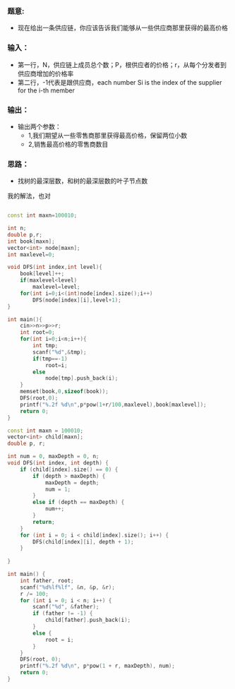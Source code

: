 
### 题意:
* 现在给出一条供应链，你应该告诉我们能够从一些供应商那里获得的最高价格

### 输入：
* 第一行，N，供应链上成员总个数；P，根供应者的价格；r，从每个分发者到供应商增加的价格率
* 第二行，-1代表是跟供应商，each number Si is the index of the supplier for the i-th member

### 输出：
* 输出两个参数：
  * 1,我们期望从一些零售商那里获得最高价格，保留两位小数
  * 2,销售最高价格的零售商数目

### 思路：
* 找树的最深层数，和树的最深层数的叶子节点数

我的解法，也对
```cpp

const int maxn=100010;

int n;
double p,r;
int book[maxn];
vector<int> node[maxn];
int maxlevel=0;

void DFS(int index,int level){
    book[level]++;
    if(maxlevel<level)
        maxlevel=level;
    for(int i=0;i<(int)node[index].size();i++)
        DFS(node[index][i],level+1);
}

int main(){
    cin>>n>>p>>r;
    int root=0;
    for(int i=0;i<n;i++){
        int tmp;
        scanf("%d",&tmp);
        if(tmp==-1)
            root=i;
        else
            node[tmp].push_back(i);
    }
    memset(book,0,sizeof(book));
    DFS(root,0);
    printf("%.2f %d\n",p*pow(1+r/100,maxlevel),book[maxlevel]);
    return 0;
}

```

```cpp
const int maxn = 100010;
vector<int> child[maxn];
double p, r;

int num = 0, maxDepth = 0, n;
void DFS(int index, int depth) {
	if (child[index].size() == 0) {
		if (depth > maxDepth) {
			maxDepth = depth;
			num = 1;
		}
		else if (depth == maxDepth) {
			num++;
		}
		return;
	}
	for (int i = 0; i < child[index].size(); i++) {
		DFS(child[index][i], depth + 1);
	}
	
}

int main() {
	int father, root;
	scanf("%d%lf%lf", &n, &p, &r);
	r /= 100;
	for (int i = 0; i < n; i++) {
		scanf("%d", &father);
		if (father != -1) {
			child[father].push_back(i);
		}
		else {
			root = i;
		}
	}
	DFS(root, 0);
	printf("%.2f %d\n", p*pow(1 + r, maxDepth), num);
	return 0;
}
```
